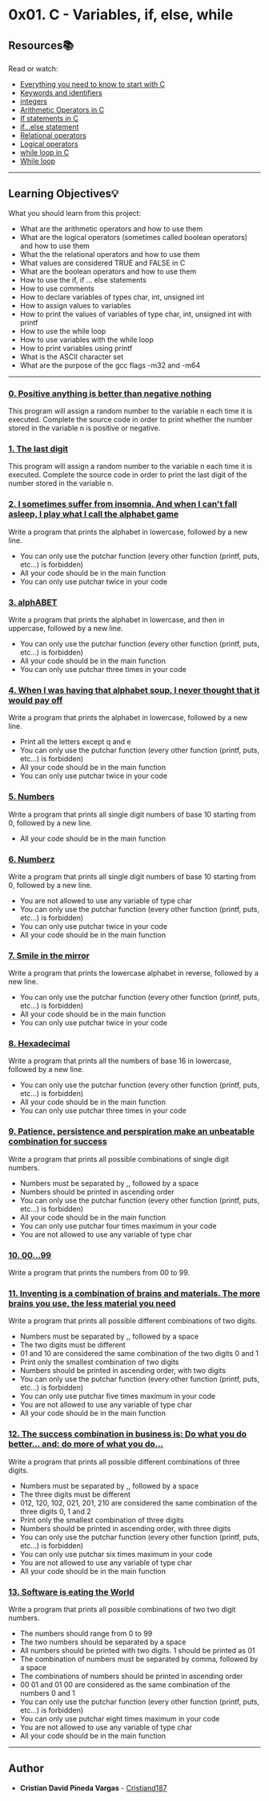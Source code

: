 # 0x01. C - Variables, if, else, while

## Resources:books:
Read or watch:
* [Everything you need to know to start with C](https://intranet.hbtn.io/rltoken/lbqOMfcseEq0Y-7al_j1Ag)
* [Keywords and identifiers](https://intranet.hbtn.io/rltoken/ckqC9BrBcMmv-DLmBauaWQ)
* [integers](https://intranet.hbtn.io/rltoken/Oau_6LT7-3IIt5ew_3Ac6g)
* [Arithmetic Operators in C](https://intranet.hbtn.io/rltoken/r4hrHzg2X9JjnKj8sP_SAw)
* [If statements in C](https://intranet.hbtn.io/rltoken/W93uajwXtW3WOxOaeBtF-A)
* [if…else statement](https://intranet.hbtn.io/rltoken/PMD6eKdkj2RmIpagtABihw)
* [Relational operators](https://intranet.hbtn.io/rltoken/dCy4644-X_WJMYxRZwCfFQ)
* [Logical operators](https://intranet.hbtn.io/rltoken/gJzJXQoEdEN1Oxcutp_76Q)
* [while loop in C](https://intranet.hbtn.io/rltoken/Qhq1p5UcR72-VXFJ_iAqWQ)
* [While loop](https://intranet.hbtn.io/rltoken/RY9a1EDxRKNNHhxbJ6Pn_g)

---
## Learning Objectives:bulb:
What you should learn from this project:

* What are the arithmetic operators and how to use them
* What are the logical operators (sometimes called boolean operators) and how to use them
* What the the relational operators and how to use them
* What values are considered TRUE and FALSE in C
* What are the boolean operators and how to use them
* How to use the if, if ... else statements
* How to use comments
* How to declare variables of types char, int, unsigned int
* How to assign values to variables
* How to print the values of variables of type char, int, unsigned int with printf
* How to use the while loop
* How to use variables with the while loop
* How to print variables using printf
* What is the ASCII character set
* What are the purpose of the gcc flags -m32 and -m64

---

### [0. Positive anything is better than negative nothing](./0-positive_or_negative.c)
This program will assign a random number to the variable n each time it is executed. Complete the source code in order to print whether the number stored in the variable n is positive or negative.


### [1. The last digit](./1-last_digit.c)
This program will assign a random number to the variable n each time it is executed. Complete the source code in order to print the last digit of the number stored in the variable n.


### [2. I sometimes suffer from insomnia. And when I can't fall asleep, I play what I call the alphabet game](./2-print_alphabet.c)
Write a program that prints the alphabet in lowercase, followed by a new line.
 * You can only use the putchar function (every other function (printf, puts, etc…) is forbidden)
 * All your code should be in the main function
 * You can only use putchar twice in your code


### [3. alphABET](./3-print_alphabets.c)
Write a program that prints the alphabet in lowercase, and then in uppercase, followed by a new line.
 * You can only use the putchar function (every other function (printf, puts, etc…) is forbidden)
 * All your code should be in the main function
 * You can only use putchar three times in your code


### [4. When I was having that alphabet soup, I never thought that it would pay off](./4-print_alphabt.c)
Write a program that prints the alphabet in lowercase, followed by a new line.
 * Print all the letters except q and e
 * You can only use the putchar function (every other function (printf, puts, etc…) is forbidden)
 * All your code should be in the main function
 * You can only use putchar twice in your code


### [5. Numbers](./5-print_numbers.c)
Write a program that prints all single digit numbers of base 10 starting from 0, followed by a new line.
 * All your code should be in the main function


### [6. Numberz](./6-print_numberz.c)
Write a program that prints all single digit numbers of base 10 starting from 0, followed by a new line.
 * You are not allowed to use any variable of type char
 * You can only use the putchar function (every other function (printf, puts, etc…) is forbidden)
 * You can only use putchar twice in your code
 * All your code should be in the main function


### [7. Smile in the mirror](./7-print_tebahpla.c)
Write a program that prints the lowercase alphabet in reverse, followed by a new line.
 * You can only use the putchar function (every other function (printf, puts, etc…) is forbidden)
 * All your code should be in the main function
 * You can only use putchar twice in your code


### [8. Hexadecimal](./8-print_base16.c)
Write a program that prints all the numbers of base 16 in lowercase, followed by a new line.
 * You can only use the putchar function (every other function (printf, puts, etc…) is forbidden)
 * All your code should be in the main function
 * You can only use putchar three times in your code


### [9. Patience, persistence and perspiration make an unbeatable combination for success](./9-print_comb.c)
Write a program that prints all possible combinations of single
digit numbers.
 * Numbers must be separated by ,, followed by a space
 * Numbers should be printed in ascending order
 * You can only use the putchar function (every other function (printf, puts, etc…) is forbidden)
 * All your code should be in the main function
 * You can only use putchar four times maximum in your code
 * You are not allowed to use any variable of type char


### [10. 00...99](./10-print_comb2.c)
Write a program that prints the numbers from 00 to 99.


### [11. Inventing is a combination of brains and materials. The more brains you use, the less material you need](./100-print_comb3.c)
Write a program that prints all possible different combinations of two digits.
 * Numbers must be separated by ,, followed by a space
 * The two digits must be different
 * 01 and 10 are considered the same combination of the two digits 0 and 1
 * Print only the smallest combination of two digits
 * Numbers should be printed in ascending order, with two digits
 * You can only use the putchar function (every other function (printf, puts, etc…) is forbidden)
 * You can only use putchar five times maximum in your code
 * You are not allowed to use any variable of type char
 * All your code should be in the main function


### [12. The success combination in business is: Do what you do better... and: do more of what you do...](./101-print_comb4.c)
Write a program that prints all possible different combinations of three digits.
 * Numbers must be separated by ,, followed by a space
 * The three digits must be different
 * 012, 120, 102, 021, 201, 210 are considered the same combination of the three digits 0, 1 and 2
 * Print only the smallest combination of three digits
 * Numbers should be printed in ascending order, with three digits
 * You can only use the putchar function (every other function (printf, puts, etc…) is forbidden)
 * You can only use putchar six times maximum in your code
 * You are not allowed to use any variable of type char
 * All your code should be in the main function


### [13. Software is eating the World](./102-print_comb5.c)
Write a program that prints all possible combinations of two two
digit numbers.
 * The numbers should range from 0 to 99
 * The two numbers should be separated by a space
 * All numbers should be printed with two digits. 1 should be printed as 01
 * The combination of numbers must be separated by comma, followed by a space
 * The combinations of numbers should be printed in ascending order
 * 00 01 and 01 00 are considered as the same combination of the numbers 0 and 1
 * You can only use the putchar function (every other function (printf, puts, etc…) is forbidden)
 * You can only use putchar eight times maximum in your code
 * You are not allowed to use any variable of type char
 * All your code should be in the main function

---

## Author
* **Cristian David Pineda Vargas** - [Cristiand187](https://github.com/Cristiand187)